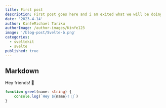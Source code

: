 ```yaml
---
title: First post
description: First post goes here and i am exited what we will be doing here.
date: '2023-4-14'
author: KinfeMichael Tariku
authorImage: /author-images/Kinfe123
image: '/blog-post/Svelte-b.png'
categories:
  - sveltekit
  - svelte
published: true
---
```


## Markdown

Hey friends! 👋

```ts
function greet(name: string) {
	console.log(`Hey ${name}! 👋`)
}
```